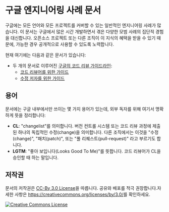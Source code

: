 # 구글 엔지니어링 사례 문서

구글에는 모든 언어와 모든 프로젝트를 커버할 수 있는 일반적인 엔지니어링 사례가 많습니다.
이 문서는 구글에서 많은 시간 개발하면서 겪은 다양한 모범 사례의 집단적 경험을 대신합니다.
오픈소스 프로젝트 또는 다른 조직이 이 지식의 혜택을 받을 수 있기 때문에, 가능한 경우 공개적으로 사용할 수 있도록 노력합니다.

현재 여기에는 다음과 같은 문서가 있습니다:

*   두 개의 문서로 이루어진 [구글의 코드 리뷰 가이드라인](review/index.md):
    *   [코드 리뷰어를 위한 가이드](review/reviewer/index.md)
    *   [수정 저자를 위한 가이드](review/developer/index.md)

## 용어

문서에는 구글 내부에서만 쓰이는 몇 가지 용어가 있는데, 외부 독자를 위해 여기서 명확하게 뜻을 정리합니다:

*   **CL**: "changelist"를 의미합니다. 버전 컨트롤 시스템 또는 코드 리뷰 과정에 제출된 하나의 독립적인 수정(change)을 의미합니다.
    다른 조직에서는 이것을 "수정(change)", "패치(patch)", 또는 "풀 리퀘스트(pull-request)" 라고 부르기도 합니다.
*   **LGTM**: "좋아 보입니다(Looks Good To Me)"를 뜻합니다. 
    코드 리뷰어가 CL을 승인할 때 하는 말입니다.

## 저작권

문서의 저작권은 [CC-By 3.0 License](LICENSE)을 따릅니다.
공유와 배포를 적극 권장합니다.자세한 사항은 <https://creativecommons.org/licenses/by/3.0/>를 확인하세요.

<a rel="license" href="https://creativecommons.org/licenses/by/3.0/"><img alt="Creative Commons License" style="border-width:0" src="https://i.creativecommons.org/l/by/3.0/88x31.png" /></a>
